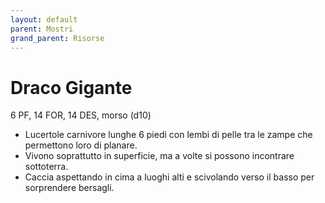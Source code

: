 ```yaml
---
layout: default
parent: Mostri
grand_parent: Risorse
---
```


# Draco Gigante

6 PF, 14 FOR, 14 DES, morso (d10)

- Lucertole carnivore lunghe 6 piedi con lembi di pelle tra le zampe che permettono loro di planare.
- Vivono soprattutto in superficie, ma a volte si possono incontrare sottoterra.
- Caccia aspettando in cima a luoghi alti e scivolando verso il basso per sorprendere bersagli.